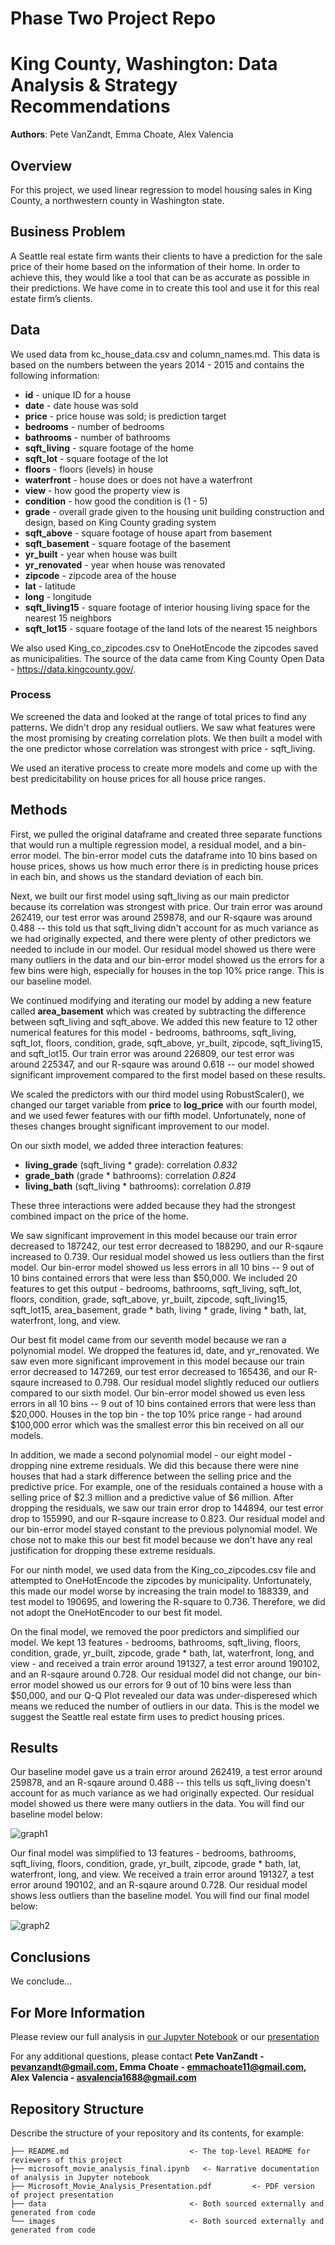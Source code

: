 # Phase Two Project Repo

# King County, Washington: Data Analysis & Strategy Recommendations

**Authors**: Pete VanZandt, Emma Choate, Alex Valencia

## Overview

For this project, we used linear regression to model housing sales in King County, a northwestern county in Washington state.

## Business Problem

A Seattle real estate firm wants their clients to have a prediction for the sale price of their home based on the information of their home. In order to achieve this, they would like a tool that can be as accurate as possible in their predictions. We have come in to create this tool and use it for this real estate firm’s clients.

## Data

We used data from kc_house_data.csv and column_names.md. This data is based on the numbers between the years 2014 - 2015 and contains the following information:

* **id** - unique ID for a house
* **date** - date house was sold
* **price** -  price house was sold; is prediction target
* **bedrooms** -  number of bedrooms
* **bathrooms** -  number of bathrooms
* **sqft_living** -  square footage of the home
* **sqft_lot** -  square footage of the lot
* **floors** -  floors (levels) in house
* **waterfront** - house does or does not have a waterfront
* **view** - how good the property view is
* **condition** - how good the condition is (1 - 5)
* **grade** - overall grade given to the housing unit building construction and design, based on King County grading system
* **sqft_above** - square footage of house apart from basement
* **sqft_basement** - square footage of the basement
* **yr_built** - year when house was built
* **yr_renovated** - year when house was renovated
* **zipcode** - zipcode area of the house
* **lat** - latitude
* **long** - longitude
* **sqft_living15** - square footage of interior housing living space for the nearest 15 neighbors
* **sqft_lot15** - square footage of the land lots of the nearest 15 neighbors

We also used King_co_zipcodes.csv to OneHotEncode the zipcodes saved as municipalities. The source of the data came from King County Open Data - https://data.kingcounty.gov/.

### Process
We screened the data and looked at the range of total prices to find any patterns. We didn't drop any residual outliers. We saw what features were the most promising by creating correlation plots. We then built a model with the one predictor whose correlation was strongest with price - sqft_living.

We used an iterative process to create more models and come up with the best predicitability on house prices for all house price ranges.

## Methods

First, we pulled the original dataframe and created three separate functions that would run a multiple regression model, a residual model, and a bin-error model. The bin-error model cuts the dataframe into 10 bins based on house prices, shows us how much error there is in predicting house prices in each bin, and shows us the standard deviation of each bin.

Next, we built our first model using sqft_living as our main predictor because its correlation was strongest with price. Our train error was around 262419, our test error was around 259878, and our R-sqaure was around 0.488 -- this told us that sqft_living didn't account for as much variance as we had originally expected, and there were plenty of other predictors we needed to include in our model. Our residual model showed us there were many outliers in the data and our bin-error model showed us the errors for a few bins were high, especially for houses in the top 10% price range. This is our baseline model.

We continued modifying and iterating our model by adding a new feature called **area_basement** which was created by subtracting the difference between sqft_living and sqft_above. We added this new feature to 12 other numerical features for this model - bedrooms, bathrooms, sqft_living, sqft_lot, floors, condition, grade, sqft_above, yr_built, zipcode, sqft_living15, and sqft_lot15. Our train error was around 226809, our test error was around 225347, and our R-sqaure was around 0.618 -- our model showed significant improvement compared to the first model based on these results.

We scaled the predictors with our third model using RobustScaler(), we changed our target variable from **price** to **log_price** with our fourth model, and we used fewer features with our fifth model. Unfortunately, none of theses changes brought significant improvement to our model. 

On our sixth model, we added three interaction features:
 - **living_grade** (sqft_living * grade): correlation *0.832*
 - **grade_bath** (grade * bathrooms): correlation *0.824*
 - **living_bath** (sqft_living * bathrooms): correlation *0.819*

These three interactions were added because they had the strongest combined impact on the price of the home.

We saw significant improvement in this model because our train error decreased to 187242, our test error decreased to 188290, and our R-sqaure increased to 0.739. Our residual model showed us less outliers than the first model. Our bin-error model showed us less errors in all 10 bins -- 9 out of 10 bins contained errors that were less than $50,000. We included 20 features to get this output - bedrooms, bathrooms, sqft_living, sqft_lot, floors,
condition, grade, sqft_above, yr_built, zipcode, sqft_living15, sqft_lot15, area_basement, grade * bath, living * grade, living * bath, lat, waterfront, long, and view.

Our best fit model came from our seventh model because we ran a polynomial model. We dropped the features id, date, and yr_renovated. We saw even more significant improvement in this model because our train error decreased to 147269, our test error decreased to 165436, and our R-sqaure increased to 0.798. Our residual model slightly reduced our outliers compared to our sixth model. Our bin-error model showed us even less errors in all 10 bins -- 9 out of 10 bins contained errors that were less than $20,000. Houses in the top bin  - the top 10% price range - had around $100,000 error which was the smallest error this bin received on all our models.

In addition, we made a second polynomial model - our eight model - dropping nine extreme residuals. We did this because there were nine houses that had a stark difference between the selling price and the predictive price. For example, one of the residuals contained a house with a selling price of $2.3 million and a predictive value of $6 million. After dropping the residuals, we saw our train error drop to 144894, our test error drop to 155990, and our R-sqaure increase to 0.823. Our residual model and our bin-error model stayed constant to the previous polynomial model. We chose not to make this our best fit model because we don't have any real justification for dropping these extreme residuals.

For our ninth model, we used data from the King_co_zipcodes.csv file and attempted to OneHotEncode the zipcodes by municipality. Unfortunately, this made our model worse by increasing the train model to 188339, and test model to 190695, and lowering the R-square to 0.736. Therefore, we did not adopt the OneHotEncoder to our best fit model.

On the final model, we removed the poor predictors and simplified our model. We kept 13 features - bedrooms, bathrooms, sqft_living, floors, condition, grade, yr_built, zipcode, grade * bath, lat, waterfront, long, and view - and received a train error around 191327, a test error around 190102, and an R-sqaure around 0.728. Our residual model did not change, our bin-error model showed us our errors for 9 out of 10 bins were less than $50,000, and our Q-Q Plot revealed our data was under-disperesed which means we reduced the number of outliers in our data. This is the model we suggest the Seattle real estate firm uses to predict housing prices. 

## Results
Our baseline model gave us a train error around 262419, a test error around 259878, and an R-sqaure around 0.488 -- this tells us sqft_living doesn't account for as much variance as we had originally expected. Our residual model showed us there were many outliers in the data. You will find our baseline model below:

![graph1](./images/simple_model.PNG)

Our final model was simplified to 13 features - bedrooms, bathrooms, sqft_living, floors, condition, grade, yr_built, zipcode, grade * bath, lat, waterfront, long, and view. We received a train error around 191327, a test error around 190102, and an R-sqaure around 0.728. Our residual model shows less outliers than the baseline model. You will find our final model below:

![graph2](./images/suggested_model.PNG)

## Conclusions

We conclude...

## For More Information

Please review our full analysis in [our Jupyter Notebook](./microsoft_movie_analysis_final.ipynb) or our [presentation](./Microsoft_Movie_Analysis_Presentation.pdf)

For any additional questions, please contact **Pete VanZandt - pevanzandt@gmail.com, Emma Choate - emmachoate11@gmail.com, Alex Valencia - asvalencia1688@gmail.com**

## Repository Structure

Describe the structure of your repository and its contents, for example:

```
├── README.md                           <- The top-level README for reviewers of this project
├── microsoft_movie_analysis_final.ipynb   <- Narrative documentation of analysis in Jupyter notebook
├── Microsoft_Movie_Analysis_Presentation.pdf         <- PDF version of project presentation
├── data                                <- Both sourced externally and generated from code
└── images                              <- Both sourced externally and generated from code
